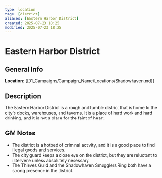 ```yaml
---
type: location
tags: [district]
aliases: [Eastern Harbor District]
created: 2025-07-23 18:25
modified: 2025-07-23 18:25
---
```

# Eastern Harbor District

## General Info
**Location**: [[01_Campaigns/Campaign_Name/Locations/Shadowhaven.md]]

## Description
The Eastern Harbor District is a rough and tumble district that is home to the city's docks, warehouses, and taverns. It is a place of hard work and hard drinking, and it is not a place for the faint of heart.

## GM Notes
- The district is a hotbed of criminal activity, and it is a good place to find illegal goods and services.
- The city guard keeps a close eye on the district, but they are reluctant to intervene unless absolutely necessary.
- The Thieves Guild and the Shadowhaven Smugglers Ring both have a strong presence in the district.